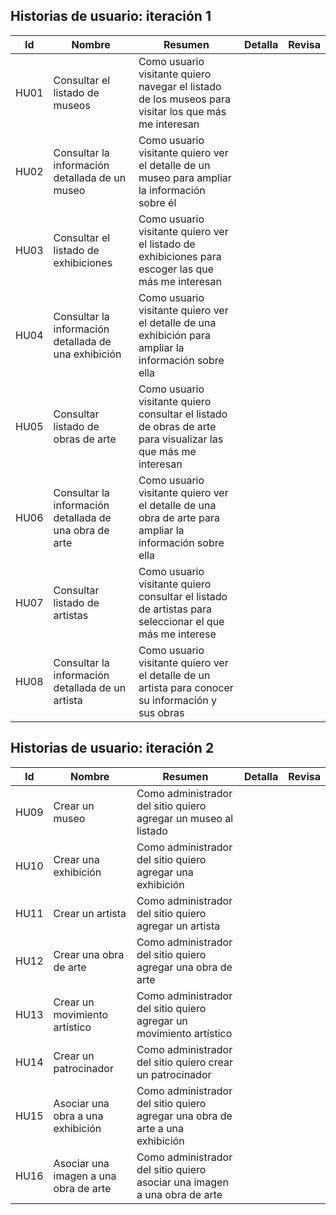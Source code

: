 ## Historias de usuario: iteración 1

| Id   | Nombre                                                 | Resumen                                                                                                      | Detalla | Revisa |
| ---- | ------------------------------------------------------ | ------------------------------------------------------------------------------------------------------------ | ------- | ------ |
| HU01 | Consultar el listado de museos                         | Como usuario visitante quiero navegar el listado de los museos para visitar los que más me interesan         |         |        |
| HU02 | Consultar la información detallada de un museo         | Como usuario visitante quiero ver el detalle de un museo para ampliar la información sobre él                |         |        |
| HU03 | Consultar el listado de exhibiciones                   | Como usuario visitante quiero ver el listado de exhibiciones para escoger las que más me interesan           |         |        |
| HU04 | Consultar la información detallada de una exhibición   | Como usuario visitante quiero ver el detalle de una exhibición para ampliar la información sobre ella        |         |        |
| HU05 | Consultar listado de obras de arte                     | Como usuario visitante quiero consultar el listado de obras de arte para visualizar las que más me interesan |         |        |
| HU06 | Consultar la información detallada de una obra de arte | Como usuario visitante quiero ver el detalle de una obra de arte para ampliar la información sobre ella      |         |        |
| HU07 | Consultar listado de artistas                          | Como usuario visitante quiero consultar el listado de artistas para seleccionar el que más me interese       |         |        |
| HU08 | Consultar la información detallada de un artista       | Como usuario visitante quiero ver el detalle de un artista para conocer su información y sus obras           |         |        |

## Historias de usuario: iteración 2

| Id   | Nombre                                | Resumen                                                                       | Detalla | Revisa |
| ---- | ------------------------------------- | ----------------------------------------------------------------------------- | ------- | ------ |
| HU09 | Crear un museo                        | Como administrador del sitio quiero agregar un museo al listado               |         |        |
| HU10 | Crear una exhibición                  | Como administrador del sitio quiero agregar una exhibición                    |         |        |
| HU11 | Crear un artista                      | Como administrador del sitio quiero agregar un artista                        |         |        |
| HU12 | Crear una obra de arte                | Como administrador del sitio quiero agregar una obra de arte                  |         |        |
| HU13 | Crear un movimiento artístico         | Como administrador del sitio quiero agregar un movimiento artístico           |         |        |
| HU14 | Crear un patrocinador                 | Como administrador del sitio quiero crear un patrocinador                     |         |        |
| HU15 | Asociar una obra a una exhibición     | Como administrador del sitio quiero agregar una obra de arte a una exhibición |         |        |
| HU16 | Asociar una imagen a una obra de arte | Como administrador del sitio quiero asociar una imagen a una obra de arte     |         |        |
